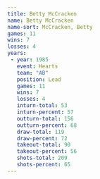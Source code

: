 ```yaml
---
title: Betty McCracken
name: Betty McCracken
name-sort: McCracken, Betty
games: 11
wins: 7
losses: 4
years:
 - year: 1985
   event: Hearts
   team: "AB"
   position: Lead
   games: 11
   wins: 7
   losses: 4
   inturn-total: 53
   inturn-percent: 57
   outturn-total: 156
   outturn-percent: 68
   draw-total: 119
   draw-percent: 72
   takeout-total: 90
   takeout-percent: 56
   shots-total: 209
   shots-percent: 65
---
```

